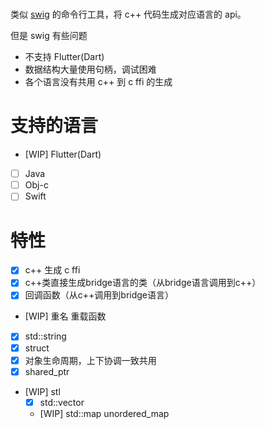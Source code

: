 
# 

类似 [swig](https://github.com/dhcdht/swig/tree/mobile) 的命令行工具，将 c++ 代码生成对应语言的 api。

但是 swig 有些问题
- 不支持 Flutter(Dart)
- 数据结构大量使用句柄，调试困难
- 各个语言没有共用 c++ 到 c ffi 的生成

# 支持的语言
- [WIP] Flutter(Dart)
- [ ] Java
- [ ] Obj-c
- [ ] Swift

# 特性
- [x] c++ 生成 c ffi
- [x] c++类直接生成bridge语言的类（从bridge语言调用到c++）
- [x] 回调函数（从c++调用到bridge语言）
- [WIP] 重名 重载函数
- [x] std::string
- [x] struct
- [x] 对象生命周期，上下协调一致共用
- [x] shared_ptr
- [WIP] stl
    - [x] std::vector
    - [WIP] std::map unordered_map
